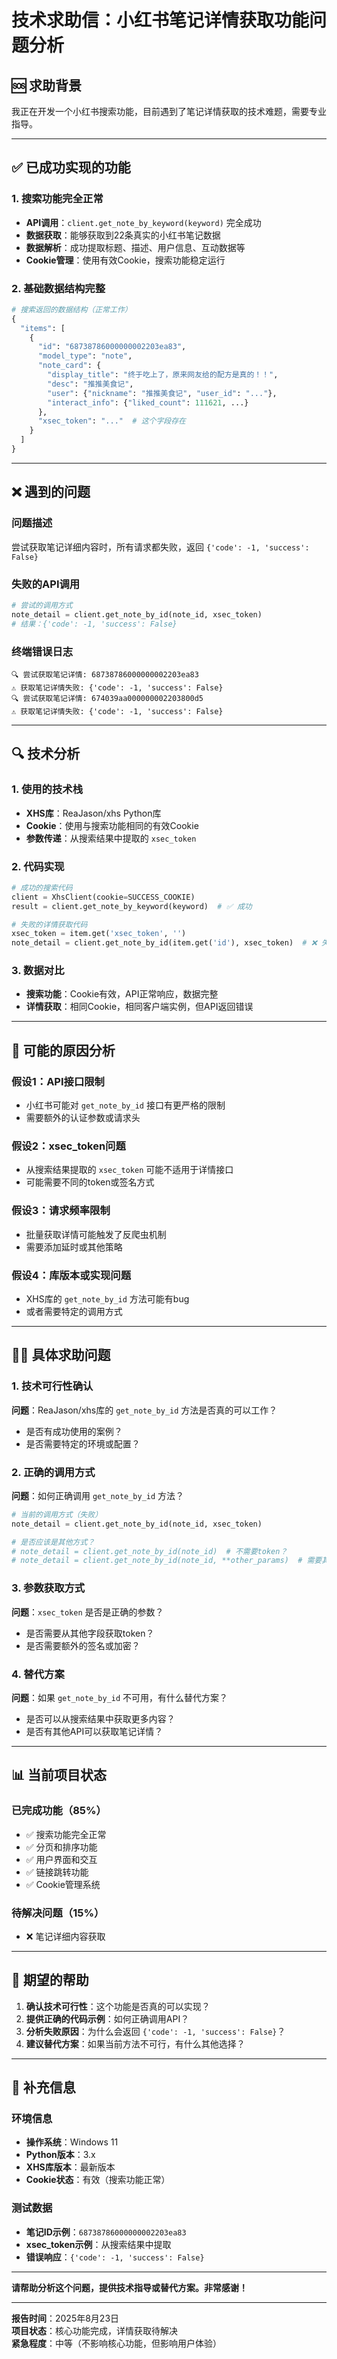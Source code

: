 # 技术求助信：小红书笔记详情获取功能问题分析

## 🆘 求助背景

我正在开发一个小红书搜索功能，目前遇到了笔记详情获取的技术难题，需要专业指导。

---

## ✅ 已成功实现的功能

### 1. 搜索功能完全正常
- **API调用**：`client.get_note_by_keyword(keyword)` 完全成功
- **数据获取**：能够获取到22条真实的小红书笔记数据
- **数据解析**：成功提取标题、描述、用户信息、互动数据等
- **Cookie管理**：使用有效Cookie，搜索功能稳定运行

### 2. 基础数据结构完整
```python
# 搜索返回的数据结构（正常工作）
{
  "items": [
    {
      "id": "68738786000000002203ea83",
      "model_type": "note",
      "note_card": {
        "display_title": "终于吃上了，原来网友给的配方是真的！！",
        "desc": "推推美食记",
        "user": {"nickname": "推推美食记", "user_id": "..."},
        "interact_info": {"liked_count": 111621, ...}
      },
      "xsec_token": "..."  # 这个字段存在
    }
  ]
}
```

---

## ❌ 遇到的问题

### 问题描述
尝试获取笔记详细内容时，所有请求都失败，返回 `{'code': -1, 'success': False}`

### 失败的API调用
```python
# 尝试的调用方式
note_detail = client.get_note_by_id(note_id, xsec_token)
# 结果：{'code': -1, 'success': False}
```

### 终端错误日志
```
🔍 尝试获取笔记详情: 68738786000000002203ea83
⚠️ 获取笔记详情失败: {'code': -1, 'success': False}
🔍 尝试获取笔记详情: 674039aa000000002203800d5
⚠️ 获取笔记详情失败: {'code': -1, 'success': False}
```

---

## 🔍 技术分析

### 1. 使用的技术栈
- **XHS库**：ReaJason/xhs Python库
- **Cookie**：使用与搜索功能相同的有效Cookie
- **参数传递**：从搜索结果中提取的 `xsec_token`

### 2. 代码实现
```python
# 成功的搜索代码
client = XhsClient(cookie=SUCCESS_COOKIE)
result = client.get_note_by_keyword(keyword)  # ✅ 成功

# 失败的详情获取代码
xsec_token = item.get('xsec_token', '')
note_detail = client.get_note_by_id(item.get('id'), xsec_token)  # ❌ 失败
```

### 3. 数据对比
- **搜索功能**：Cookie有效，API正常响应，数据完整
- **详情获取**：相同Cookie，相同客户端实例，但API返回错误

---

## 🤔 可能的原因分析

### 假设1：API接口限制
- 小红书可能对 `get_note_by_id` 接口有更严格的限制
- 需要额外的认证参数或请求头

### 假设2：xsec_token问题
- 从搜索结果提取的 `xsec_token` 可能不适用于详情接口
- 可能需要不同的token或签名方式

### 假设3：请求频率限制
- 批量获取详情可能触发了反爬虫机制
- 需要添加延时或其他策略

### 假设4：库版本或实现问题
- XHS库的 `get_note_by_id` 方法可能有bug
- 或者需要特定的调用方式

---

## 🙋‍♂️ 具体求助问题

### 1. 技术可行性确认
**问题**：ReaJason/xhs库的 `get_note_by_id` 方法是否真的可以工作？
- 是否有成功使用的案例？
- 是否需要特定的环境或配置？

### 2. 正确的调用方式
**问题**：如何正确调用 `get_note_by_id` 方法？
```python
# 当前的调用方式（失败）
note_detail = client.get_note_by_id(note_id, xsec_token)

# 是否应该是其他方式？
# note_detail = client.get_note_by_id(note_id)  # 不需要token？
# note_detail = client.get_note_by_id(note_id, **other_params)  # 需要其他参数？
```

### 3. 参数获取方式
**问题**：`xsec_token` 是否是正确的参数？
- 是否需要从其他字段获取token？
- 是否需要额外的签名或加密？

### 4. 替代方案
**问题**：如果 `get_note_by_id` 不可用，有什么替代方案？
- 是否可以从搜索结果中获取更多内容？
- 是否有其他API可以获取笔记详情？

---

## 📊 当前项目状态

### 已完成功能（85%）
- ✅ 搜索功能完全正常
- ✅ 分页和排序功能
- ✅ 用户界面和交互
- ✅ 链接跳转功能
- ✅ Cookie管理系统

### 待解决问题（15%）
- ❌ 笔记详细内容获取

---

## 🎯 期望的帮助

1. **确认技术可行性**：这个功能是否真的可以实现？
2. **提供正确的代码示例**：如何正确调用API？
3. **分析失败原因**：为什么会返回 `{'code': -1, 'success': False}`？
4. **建议替代方案**：如果当前方法不可行，有什么其他选择？

---

## 📝 补充信息

### 环境信息
- **操作系统**：Windows 11
- **Python版本**：3.x
- **XHS库版本**：最新版本
- **Cookie状态**：有效（搜索功能正常）

### 测试数据
- **笔记ID示例**：`68738786000000002203ea83`
- **xsec_token示例**：从搜索结果中提取
- **错误响应**：`{'code': -1, 'success': False}`

---

**请帮助分析这个问题，提供技术指导或替代方案。非常感谢！**

---
**报告时间**：2025年8月23日  
**项目状态**：核心功能完成，详情获取待解决  
**紧急程度**：中等（不影响核心功能，但影响用户体验）